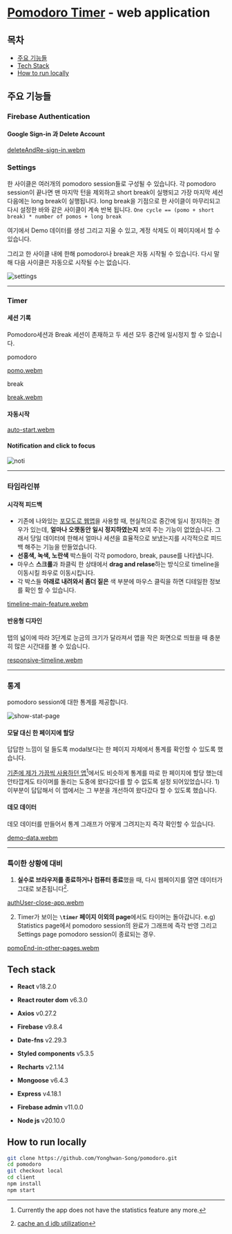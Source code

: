 # [Pomodoro Timer](https://pomodoro-yhs.vercel.app) - web application

## 목차

- [주요 기능들](#주요-기능들)
- [Tech Stack](#Tech-stack)
- [How to run locally](#how-to-run-locally)

## 주요 기능들

### Firebase Authentication

#### Google Sign-in 과 Delete Account

[deleteAndRe-sign-in.webm](https://github.com/Yonghwan-Song/pomodoro/assets/72689705/b6d4618c-f074-4a6a-af72-0809a8725166)



### Settings

한 사이클은 여러개의 pomodoro session들로 구성될 수 있습니다. 각 pomodoro session이 끝나면 맨 마지막 턴을 제외하고 short break이 실행되고 가장 마지막 세션 다음에는 long break이 실행됩니다. long break을 기점으로 한 사이클이 마무리되고 다시 설정한 바와 같은 사이클이 계속 반복 됩니다.
`One cycle == (pomo + short break) * number of pomos + long break`

여기에서 Demo 데이터를 생성 그리고 지울 수 있고, 계정 삭제도 이 페이지에서 할 수 있습니다.

그리고 한 사이클 내에 한해 pomodoro나 break은 자동 시작될 수 있습니다. 다시 말해 다음 사이클은 자동으로 시작될 수는 없습니다.

![settings](https://github.com/Yonghwan-Song/pomodoro/assets/72689705/30b5dc11-8b6a-44f8-9593-c448f200bc81)

---

### Timer

#### 세션 기록

Pomodoro세션과 Break 세션이 존재하고 두 세션 모두 중간에 일시정지 할 수 있습니다.

pomodoro

[pomo.webm](https://github.com/Yonghwan-Song/pomodoro/assets/72689705/b90f5f98-65bb-4b39-88bc-2776263e7f78)


break

[break.webm](https://github.com/Yonghwan-Song/pomodoro/assets/72689705/c5628fbb-c2d2-43d3-9e28-a5c4cdb61e2e)


#### 자동시작

[auto-start.webm](https://github.com/Yonghwan-Song/pomodoro/assets/72689705/3f7b7d6d-30c6-4539-ad41-8f20006d64ce)


#### Notification and click to focus

![noti](https://github.com/Yonghwan-Song/pomodoro/assets/72689705/e3e670c3-cf39-4d76-a558-eb8aafba42df)

---

### 타임라인뷰

#### 시각적 피드백

- 기존에 나와있는 [포모도로 웹앱](https://pomofocus.io)을 사용할 때, 현실적으로 중간에 일시 정지하는 경우가 있는데, **얼마나 오랫동안 일시 정지하였는지** 보여 주는 기능이 없었습니다. 그래서 당일 데이터에 한해서 얼마나 세션을 효율적으로 보냈는지를 시각적으로 피드백 해주는 기능을 만들었습니다.
- **선홍색, 녹색, 노란색** 박스들이 각각 pomodoro, break, pause를 나타냅니다.
- 마우스 **스크롤**과 좌클릭 한 상태에서 **drag and relase**하는 방식으로 timeline을 이동시킬 좌우로 이동시킵니다.
- 각 박스들 **아래로 내려와서 좀더 짙은** 색 부분에 마우스 클릭을 하면 디테일한 정보를 확인 할 수 있습니다.

[timeline-main-feature.webm](https://github.com/Yonghwan-Song/pomodoro/assets/72689705/87fa3130-5baf-4e1b-b5c8-3a2a0b09321d)


#### 반응형 디자인

탭의 넓이에 따라 3단계로 눈금의 크기가 달라져서 앱을 작은 화면으로 띄웠을 때 충분히 많은 시간대를 볼 수 있습니다.

[responsive-timeline.webm](https://github.com/Yonghwan-Song/pomodoro/assets/72689705/5d8482f9-8e1e-4393-a766-14ca06c9ce4c)


---

### 통계

pomodoro session에 대한 통계를 제공합니다.

![show-stat-page](https://github.com/Yonghwan-Song/pomodoro/assets/72689705/eb8e1818-d9f3-4ceb-8a47-839473674a94)

#### 모달 대신 한 페이지에 할당

답답한 느낌이 덜 들도록 modal보다는 한 페이지 자체에서 통계를 확인할 수 있도록 했습니다.

[기존에 제가 가끔씩 사용하던 앱](https://pomodor.app/)[^1]에서도 비슷하게 통계를 따로 한 페이지에 할당 했는데 안타깝게도 타이머를 돌리는 도중에 왔다갔다를 할 수 없도록 설정 되어있었습니다. 1)이부분이 답답해서 이 앱에서는 그 부분을 개선하여 왔다갔다 할 수 있도록 했습니다.

#### 데모 데이터

데모 데이터를 만들어서 통계 그래프가 어떻게 그려지는지 즉각 확인할 수 있습니다.

[demo-data.webm](https://github.com/Yonghwan-Song/pomodoro/assets/72689705/83c3f296-7a43-4cee-9d65-97e2d7612b70)

---

### 특이한 상황에 대비

1. **실수로 브라우저를 종료하거나 컴퓨터 종료**했을 때, 다시 웹페이지를 열면 데이터가 그대로 보존됩니다[^2].

[authUser-close-app.webm](https://github.com/Yonghwan-Song/pomodoro/assets/72689705/82860477-2ba0-4a40-8f1e-b9ec272ef0e6)

2. Timer가 보이는 **`\timer` 페이지 이외의 page**에서도 타이머는 돌아갑니다.
   e.g) Statistics page에서 pomodoro session의 완료가 그래프에 즉각 반영 그리고 Settings page pomodoro session이 종료되는 경우.

[pomoEnd-in-other-pages.webm](https://github.com/Yonghwan-Song/pomodoro/assets/72689705/21c1765e-e469-4c8c-ac84-fcd89d902ba1)


## Tech stack

- **React** v18.2.0
- **React router dom** v6.3.0
- **Axios** v0.27.2
- **Firebase** v9.8.4
- **Date-fns** v2.29.3
- **Styled components** v5.3.5
- **Recharts** v2.1.14

- **Mongoose** v6.4.3
- **Express** v4.18.1
- **Firebase admin** v11.0.0

- **Node js** v20.10.0

## How to run locally

```bash
git clone https://github.com/Yonghwan-Song/pomodoro.git
cd pomodoro
git checkout local
cd client
npm install
npm start
```

[^1]: Currently the app does not have the statistics feature any more.
[^2]: [cache an
d idb utilization](https://github.com/Yonghwan-Song/pomodoro/wiki/Design#cache-storage%EC%99%80-indexeddb%EB%A5%BC-%EC%95%B1%EC%97%90%EC%84%9C-%EC%96%B4%EB%96%BB%EA%B2%8C-%ED%99%9C%EC%9A%A9%ED%95%98%EA%B3%A0-%EC%9E%88%EB%8A%94%EC%A7%80%EC%97%90-%EB%8C%80%ED%95%B4)
